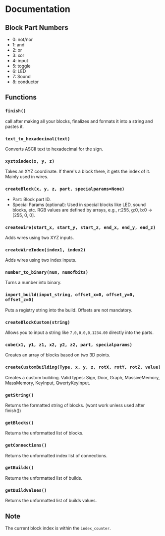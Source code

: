 # Documentation

## Block Part Numbers
- 0: not/nor
- 1: and
- 2: or
- 3: xor
- 4: input
- 5: toggle
- 6: LED
- 7: Sound
- 8: conductor

## Functions

### `finish()`
call after making all your blocks, finalizes and formats it into a string and pastes it.

### `text_to_hexadecimal(text)`
Converts ASCII text to hexadecimal for the sign.

### `xyztoindex(x, y, z)`
Takes an XYZ coordinate. If there's a block there, it gets the index of it. Mainly used in wires.

### `createBlock(x, y, z, part, specialparams=None)`
- Part: Block part ID.
- Special Params (optional): Used in special blocks like LED, sound blocks, etc. RGB values are defined by arrays, e.g., r:255, g:0, b:0 → [255, 0, 0].

### `createWire(start_x, start_y, start_z, end_x, end_y, end_z)`
Adds wires using two XYZ inputs.

### `createWireIndex(index1, index2)`
Adds wires using two index inputs.

### `number_to_binary(num, numofbits)`
Turns a number into binary.

### `import_build(input_string, offset_x=0, offset_y=0, offset_z=0)`
Puts a registry string into the build. Offsets are not mandatory.

### `createBlockCustom(string)`
Allows you to input a string like `7,0,0,0,0,1234.00` directly into the parts.

### `cube(x1, y1, z1, x2, y2, z2, part, specialparams)`
Creates an array of blocks based on two 3D points.

### `createCustomBuilding(Type, x, y, z, rotX, rotY, rotZ, value)`
Creates a custom building. Valid types: Sign, Door, Graph, MassiveMemory, MassMemory, KeyInput, QwertyKeyInput.

### `getString()`
Returns the formatted string of blocks. (wont work unless used after finish())

### `getBlocks()`
Returns the unformatted list of blocks.

### `getConnections()`
Returns the unformatted index list of connections.

### `getBuilds()`
Returns the unformatted list of builds.

### `getBuildvalues()`
Returns the unformatted list of builds values.

## Note
The current block index is within the `index_counter`.